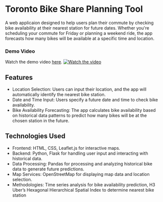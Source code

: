 # Toronto Bike Share Planning Tool
A web applicaion designed to help users plan their commute by checking bike availability at their nearest station for future dates. Whether you're scheduling your commute for Friday or planning a weekend ride, the app forecasts how many bikes will be available at a specific time and location.  

### Demo Video
Watch the demo video [here](https://youtu.be/yPUQJBBdPPM).
[![Watch the video](https://img.youtube.com/vi/yPUQJBBdPPM/maxresdefault.jpg)](https://youtu.be/yPUQJBBdPPM)

## Features  
* Location Selection: Users can input their location, and the app will automatically identify the nearest bike station.
* Date and Time Input: Users specify a future date and time to check bike availability.
* Bike Availability Forecasting: The app calculates bike availability based on historical data patterns to predict how many bikes will be at the chosen station in the future.

## Technologies Used
* Frontend: HTML, CSS, Leaflet.js for interactive maps.
* Backend: Python, Flask for handling user input and interacting with historical data.
* Data Processing: Pandas for processing and analyzing historical bike data to generate future predictions.
* Map Services: OpenStreetMap for displaying map data and location selection.
* Methodologies: Time series analysis for bike availability prediction, H3 Uber’s Hexagonal Hierarchical Spatial Index to determine nearest bike station
